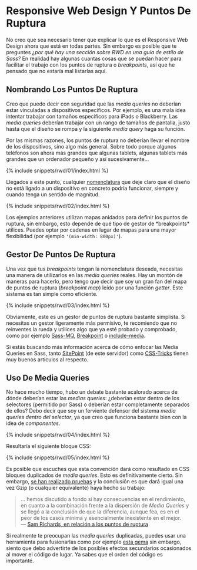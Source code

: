
# Responsive Web Design Y Puntos De Ruptura

No creo que sea necesario tener que explicar lo que es el Responsive Web Design ahora que está en todas partes. Sin embargo es posible que te preguntes *¿por qué hay una sección sobre RWD en una guía de estilo de Sass?* En realidad hay algunas cuantas cosas que se puedan hacer para facilitar el trabajo con los puntos de ruptura o *breakpoints*, así que he pensado que no estaría mal listarlas aquí.

## Nombrando Los Puntos De Ruptura

Creo que puedo decir con seguridad que las *media queries* no deberían estar vinculadas a dispositivos específicos. Por ejemplo, es una mala idea intentar trabajar con tamaños específicos para iPads o Blackberry. Las *media queries* deberían trabajar con un rango de tamaños de pantalla, justo hasta que el diseño se rompa y la siguiente *media query* haga su función.

Por las mismas razones, los puntos de ruptura no deberían llevar el nombre de los dispositivos, sino algo más general. Sobre todo porque algunos teléfonos son ahora más grandes que algunas tablets, algunas tablets más grandes que un ordenador pequeño y así sucesivamente…

{% include snippets/rwd/01/index.html %}

Llegados a este punto, cualquier [nomenclatura](http://css-tricks.com/naming-media-queries/) que deje claro que el diseño no está ligado a un dispositivo en concreto podría funcionar, siempre y cuando tenga un sentido de magnitud.

{% include snippets/rwd/02/index.html %}

<div class="note">
  <p>Los ejemplos anteriores utilizan mapas anidados para definir los puntos de ruptura, sin embargo, esto depende de qué tipo de gestor de *breakpoints* utilices. Puedes optar por cadenas en lugar de mapas para una mayor flexibilidad (por ejemplo <code>'(min-width: 800px)'</code>).</p>
</div>

## Gestor De Puntos De Ruptura

Una vez que tus *breakpoints* tengan la nomenclatura deseada, necesitas una manera de utilizarlos en las *media queries* reales. Hay un montón de maneras para hacerlo, pero tengo que decir que soy un gran fan del mapa de puntos de ruptura (*breakpoint map*) leído por una función *getter*. Este sistema es tan simple como eficiente.

{% include snippets/rwd/03/index.html %}

<div class="note">
  <p>Obviamente, este es un gestor de puntos de ruptura bastante simplista. Si necesitas un gestor ligeramente más permisivo, te recomiendo que no reinventes la rueda y utilices algo que ya esté probado y comprobado, como por ejemplo <a href="https://github.com/sass-mq/sass-mq">Sass-MQ</a>, <a href="http://breakpoint-sass.com/">Breakpoint</a> o <a href="https://github.com/eduardoboucas/include-media">include-media</a>.</p>
  <p>Si estás buscando más información acerca de cómo enfocar las Media Queries en Sass, tanto <a href="http://www.sitepoint.com/managing-responsive-breakpoints-sass/">SitePoint</a> (de este servidor) como <a href="http://css-tricks.com/approaches-media-queries-sass/">CSS-Tricks</a> tienen muy buenos artículos al respecto.</p>
</div>

## Uso De Media Queries

No hace mucho tiempo, hubo un debate bastante acalorado acerca de dónde deberían estar las *medias queries*: ¿deberían estar dentro de los selectores (permitido por Sass) o deberían estar completamente separados de ellos? Debo decir que soy un ferviente defensor del sistema *media queries dentro del selector*, ya que creo que funciona bastante bien con la idea de *componentes*.

{% include snippets/rwd/04/index.html %}

Resultaría el siguiente bloque CSS:

{% include snippets/rwd/05/index.html %}

Es posible que escuches que esta convención dará como resultado en CSS bloques duplicados de *media queries*. Esto es definitivamente cierto. Sin embargo, [se han realizado pruebas](http://sasscast.tumblr.com/post/38673939456/sass-and-media-queries) y la conclusión es que dará igual una vez Gzip (o cualquier equivalente) haya hecho su trabajo:

> … hemos discutido a fondo si hay consecuencias en el rendimiento, en cuanto a la combinación frente a la dispersión de *Media Queries* y se llegó a la conclusión de que la diferencia, aunque fea, es en el peor de los casos mínima y esencialmente inexistente en el mejor.<br>
> &mdash; [Sam Richards, en relación a los puntos de ruptura](http://sasscast.tumblr.com/post/38673939456/sass-and-media-queries)

Si realmente te preocupan las *media queries* duplicadas, puedes usar una herramienta para fusionarlas como por ejemplo [esta gema](https://github.com/aaronjensen/sass-media_query_combiner) sin embargo, siento que debo advertirte de los posibles efectos secundarios ocasionados al mover el código de lugar. Ya sabes que el orden del código es importante.
